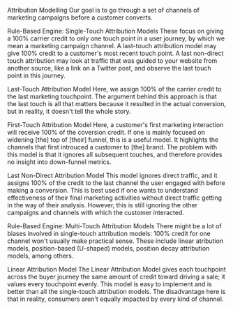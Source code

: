 Attribution Modelling
Our goal is to go through a set of channels of marketing campaigns before a customer converts. 

Rule-Based Engine: Single-Touch Attribution Models
These focus on giving a 100% carrier credit to only one touch point in a user journey, by which we mean a marketing campaign channel. A last-touch attribution model may give 100% credit to a customer's most recent touch point. A last non-direct touch attribution may look at traffic that was guided to your website from another source, like a link on a Twitter post, and observe the last touch point in this journey.

Last-Touch Attribution Model
Here, we assign 100% of the carrier credit to the last marketing touchpoint. The argument behind this approach is that the last touch is all that matters because it resulted in the actual conversion, but in reality, it doesn't tell the whole story.

First-Touch Attribution Model
Here, a customer's first marketing interaction will receive 100% of the coversion credit. If one is mainly focused on widening [the] top of [their] funnel, this is a useful model. It highlights the channels that first introuced a customer to [the] brand. The problem with this model is that it ignores all subsequent touches, and therefore provides no insight into down-funnel metrics.

Last Non-Direct Attribution Model
This model ignores direct traffic, and it assigns 100% of the credit to the last channel the user engaged with before making a conversion. This is best used if one wants to understand effectiveness of their final marketing activities without direct traffic getting in the way of their analysis. However, this is still ignoring the other campaigns and channels with which the customer interacted.

Rule-Based Engine: Multi-Touch Attribution Models
There might be a lot of biases involved in single-touch attribution models: 100% credit for one channel won't usually make practical sense. These include linear atribution models, position-based (U-shaped) models, position decay attribution models, among others.

Linear Attribution Model
The Linear Attribution Model gives each touchpoint across the buyer journey the same amount of credit toward driving a sale; it values every touchpoint evenly. This model is easy to implement and is better than all the single-touch attribution models. The disadvantage here is that in reality, consumers aren't equally impacted by every kind of channel.
